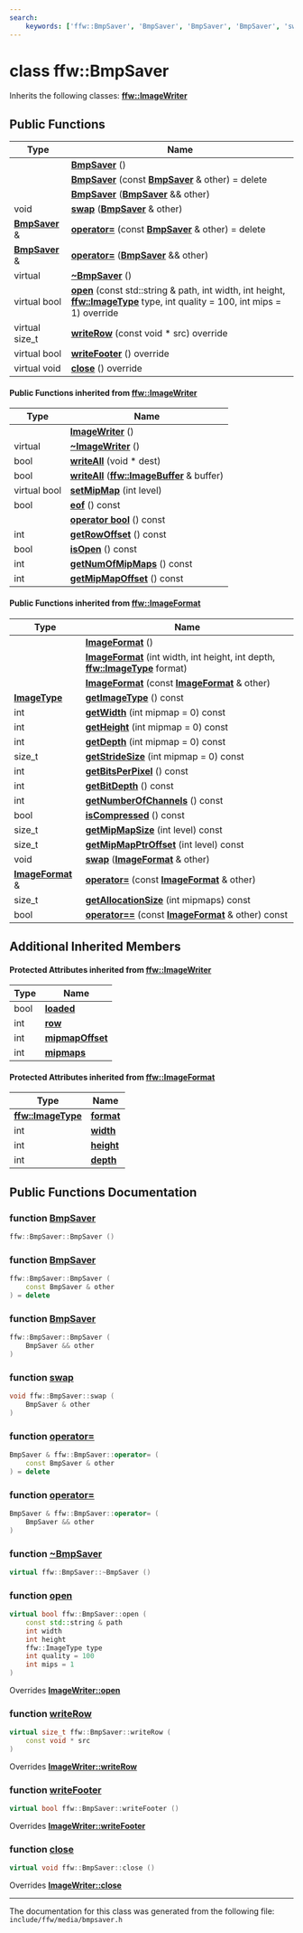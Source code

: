 ```yaml
---
search:
    keywords: ['ffw::BmpSaver', 'BmpSaver', 'BmpSaver', 'BmpSaver', 'swap', 'operator=', 'operator=', '~BmpSaver', 'open', 'writeRow', 'writeFooter', 'close', 'ImageWriter', '~ImageWriter', 'open', 'close', 'writeRow', 'writeAll', 'writeAll', 'setMipMap', 'writeFooter', 'eof', 'operator bool', 'getRowOffset', 'isOpen', 'getNumOfMipMaps', 'getMipMapOffset', 'ImageFormat', 'ImageFormat', 'ImageFormat', 'getImageType', 'getWidth', 'getHeight', 'getDepth', 'getStrideSize', 'getBitsPerPixel', 'getBitDepth', 'getNumberOfChannels', 'isCompressed', 'getMipMapSize', 'getMipMapPtrOffset', 'swap', 'operator=', 'getAllocationSize', 'operator==']
---
```


# class ffw::BmpSaver



Inherits the following classes: **[ffw::ImageWriter](classffw_1_1_image_writer.md)**

## Public Functions

|Type|Name|
|-----|-----|
||[**BmpSaver**](classffw_1_1_bmp_saver.md#1ab894c7a11f70813d38bd82048654283a) () |
||[**BmpSaver**](classffw_1_1_bmp_saver.md#1a032456264c096e32ae5592f5a706b732) (const **[BmpSaver](classffw_1_1_bmp_saver.md)** & other) = delete |
||[**BmpSaver**](classffw_1_1_bmp_saver.md#1ad6ef76093323072f4d9f43e78ae945c7) (**[BmpSaver](classffw_1_1_bmp_saver.md)** && other) |
|void|[**swap**](classffw_1_1_bmp_saver.md#1aff7e63cc99cb0b0ecff0582dad7cf8ef) (**[BmpSaver](classffw_1_1_bmp_saver.md)** & other) |
|**[BmpSaver](classffw_1_1_bmp_saver.md)** &|[**operator=**](classffw_1_1_bmp_saver.md#1a0f0514080f76160b24cb400d84fb7812) (const **[BmpSaver](classffw_1_1_bmp_saver.md)** & other) = delete |
|**[BmpSaver](classffw_1_1_bmp_saver.md)** &|[**operator=**](classffw_1_1_bmp_saver.md#1a20636830f17389f134334bd1aef49f2d) (**[BmpSaver](classffw_1_1_bmp_saver.md)** && other) |
|virtual |[**~BmpSaver**](classffw_1_1_bmp_saver.md#1a85186a8d22647afd1c7e8850e7a749d3) () |
|virtual bool|[**open**](classffw_1_1_bmp_saver.md#1a4bc75d9a3b0424399aadfd5383a35e8e) (const std::string & path, int width, int height, **[ffw::ImageType](namespaceffw.md#1a92226423d9aa0edfe0ca1dde2141e028)** type, int quality = 100, int mips = 1) override |
|virtual size\_t|[**writeRow**](classffw_1_1_bmp_saver.md#1ae4e3a8f66c77754ae46be5b2e897a786) (const void \* src) override |
|virtual bool|[**writeFooter**](classffw_1_1_bmp_saver.md#1ab828c59508dd28dfb7dd59765a6364cd) () override |
|virtual void|[**close**](classffw_1_1_bmp_saver.md#1ac744885b4bb01633be4295a0e596d9bf) () override |


#### Public Functions inherited from [ffw::ImageWriter](classffw_1_1_image_writer.md)

|Type|Name|
|-----|-----|
||[**ImageWriter**](classffw_1_1_image_writer.md#1a0fd08e680ce039ae73f95aee64496987) () |
|virtual |[**~ImageWriter**](classffw_1_1_image_writer.md#1ace63bec05eb60104b74de3a870eec386) () |
|bool|[**writeAll**](classffw_1_1_image_writer.md#1a95934c31ae9550a2a0a57c2b352a80bc) (void \* dest) |
|bool|[**writeAll**](classffw_1_1_image_writer.md#1ac1271761a010069b418d157e7ea4cea3) (**[ffw::ImageBuffer](classffw_1_1_image_buffer.md)** & buffer) |
|virtual bool|[**setMipMap**](classffw_1_1_image_writer.md#1ac261ab25f1985989831105d3cbcf81e8) (int level) |
|bool|[**eof**](classffw_1_1_image_writer.md#1a5b1c288ec150d346cf0b15cb59f2d61f) () const |
||[**operator bool**](classffw_1_1_image_writer.md#1ab54e10e6ab91958cee30ddfd7949830a) () const |
|int|[**getRowOffset**](classffw_1_1_image_writer.md#1a65502c51bc454d2829ce3482d206a1e8) () const |
|bool|[**isOpen**](classffw_1_1_image_writer.md#1afc935a20677f4f310088dc831b302eb3) () const |
|int|[**getNumOfMipMaps**](classffw_1_1_image_writer.md#1a5caee208812977bba6514290f10acbba) () const |
|int|[**getMipMapOffset**](classffw_1_1_image_writer.md#1a093d6cc0ba73b35b3741167a362c47a4) () const |


#### Public Functions inherited from [ffw::ImageFormat](classffw_1_1_image_format.md)

|Type|Name|
|-----|-----|
||[**ImageFormat**](classffw_1_1_image_format.md#1a5c2552e2129595fdb74923e00f3f51e1) () |
||[**ImageFormat**](classffw_1_1_image_format.md#1a0d214d9324cce891461d07b30be64c34) (int width, int height, int depth, **[ffw::ImageType](namespaceffw.md#1a92226423d9aa0edfe0ca1dde2141e028)** format) |
||[**ImageFormat**](classffw_1_1_image_format.md#1a292f274f857b9da281b9ccb17d07b9ef) (const **[ImageFormat](classffw_1_1_image_format.md)** & other) |
|**[ImageType](namespaceffw.md#1a92226423d9aa0edfe0ca1dde2141e028)**|[**getImageType**](classffw_1_1_image_format.md#1a1bb0e2d7c7916dc840516e97b0fe27d1) () const |
|int|[**getWidth**](classffw_1_1_image_format.md#1af8aa5a20fe893f3289a26b1bc52c1a43) (int mipmap = 0) const |
|int|[**getHeight**](classffw_1_1_image_format.md#1a73e22a919bf12a2207d65496398a6a5f) (int mipmap = 0) const |
|int|[**getDepth**](classffw_1_1_image_format.md#1ae162bf4b48f3dd2e2d7739c927a779b8) (int mipmap = 0) const |
|size\_t|[**getStrideSize**](classffw_1_1_image_format.md#1a55de6ea2325fc284e2fbd027146a53ee) (int mipmap = 0) const |
|int|[**getBitsPerPixel**](classffw_1_1_image_format.md#1a4926378546cb727ad4930fa5797ddd83) () const |
|int|[**getBitDepth**](classffw_1_1_image_format.md#1a07c9771437ef7bfaabe3f51164a99eac) () const |
|int|[**getNumberOfChannels**](classffw_1_1_image_format.md#1a388b531a9ea109266cfc2509e79f6751) () const |
|bool|[**isCompressed**](classffw_1_1_image_format.md#1a6c4430f5cfc51120bfc04008bcdb6210) () const |
|size\_t|[**getMipMapSize**](classffw_1_1_image_format.md#1ac8967d7bd7b6b300e2a8c3ff6b6dfd88) (int level) const |
|size\_t|[**getMipMapPtrOffset**](classffw_1_1_image_format.md#1a95be015bde6130bcf6d27472b74f555e) (int level) const |
|void|[**swap**](classffw_1_1_image_format.md#1a1f855dd5b248274b53766a81102d583d) (**[ImageFormat](classffw_1_1_image_format.md)** & other) |
|**[ImageFormat](classffw_1_1_image_format.md)** &|[**operator=**](classffw_1_1_image_format.md#1a69b46ddfe7e8768658602003530bac23) (const **[ImageFormat](classffw_1_1_image_format.md)** & other) |
|size\_t|[**getAllocationSize**](classffw_1_1_image_format.md#1a6e0eb8d724ec7ee0195ee8f25cf92ff3) (int mipmaps) const |
|bool|[**operator==**](classffw_1_1_image_format.md#1a859ea5ac46aee7a01817dcaca12a18bd) (const **[ImageFormat](classffw_1_1_image_format.md)** & other) const |


## Additional Inherited Members

#### Protected Attributes inherited from [ffw::ImageWriter](classffw_1_1_image_writer.md)

|Type|Name|
|-----|-----|
|bool|[**loaded**](classffw_1_1_image_writer.md#1a4d09307b38ab24200f4c48acf7388f02)|
|int|[**row**](classffw_1_1_image_writer.md#1af45929e45e8a77eafd5385f6e0ec0a1e)|
|int|[**mipmapOffset**](classffw_1_1_image_writer.md#1a5818fb22b1bea07fdf05dbd24d9aa15e)|
|int|[**mipmaps**](classffw_1_1_image_writer.md#1afa8dd4585158b44e4719b20358966328)|


#### Protected Attributes inherited from [ffw::ImageFormat](classffw_1_1_image_format.md)

|Type|Name|
|-----|-----|
|**[ffw::ImageType](namespaceffw.md#1a92226423d9aa0edfe0ca1dde2141e028)**|[**format**](classffw_1_1_image_format.md#1a00569cba5e7d8df7582554718f908d7e)|
|int|[**width**](classffw_1_1_image_format.md#1a1a26d9b05851d073858b34ccabc40a79)|
|int|[**height**](classffw_1_1_image_format.md#1a7c62585ac46e6fc7c3fe6efab59cfd4c)|
|int|[**depth**](classffw_1_1_image_format.md#1a128894191ad04073b44663b8541f97aa)|


## Public Functions Documentation

### function <a id="1ab894c7a11f70813d38bd82048654283a" href="#1ab894c7a11f70813d38bd82048654283a">BmpSaver</a>

```cpp
ffw::BmpSaver::BmpSaver ()
```



### function <a id="1a032456264c096e32ae5592f5a706b732" href="#1a032456264c096e32ae5592f5a706b732">BmpSaver</a>

```cpp
ffw::BmpSaver::BmpSaver (
    const BmpSaver & other
) = delete
```



### function <a id="1ad6ef76093323072f4d9f43e78ae945c7" href="#1ad6ef76093323072f4d9f43e78ae945c7">BmpSaver</a>

```cpp
ffw::BmpSaver::BmpSaver (
    BmpSaver && other
)
```



### function <a id="1aff7e63cc99cb0b0ecff0582dad7cf8ef" href="#1aff7e63cc99cb0b0ecff0582dad7cf8ef">swap</a>

```cpp
void ffw::BmpSaver::swap (
    BmpSaver & other
)
```



### function <a id="1a0f0514080f76160b24cb400d84fb7812" href="#1a0f0514080f76160b24cb400d84fb7812">operator=</a>

```cpp
BmpSaver & ffw::BmpSaver::operator= (
    const BmpSaver & other
) = delete
```



### function <a id="1a20636830f17389f134334bd1aef49f2d" href="#1a20636830f17389f134334bd1aef49f2d">operator=</a>

```cpp
BmpSaver & ffw::BmpSaver::operator= (
    BmpSaver && other
)
```



### function <a id="1a85186a8d22647afd1c7e8850e7a749d3" href="#1a85186a8d22647afd1c7e8850e7a749d3">~BmpSaver</a>

```cpp
virtual ffw::BmpSaver::~BmpSaver ()
```



### function <a id="1a4bc75d9a3b0424399aadfd5383a35e8e" href="#1a4bc75d9a3b0424399aadfd5383a35e8e">open</a>

```cpp
virtual bool ffw::BmpSaver::open (
    const std::string & path
    int width
    int height
    ffw::ImageType type
    int quality = 100
    int mips = 1
)
```

Overrides **[ImageWriter::open](classffw_1_1_image_writer.md#1ab549a1367fdab422ff4c6b41f3e91f15)**


### function <a id="1ae4e3a8f66c77754ae46be5b2e897a786" href="#1ae4e3a8f66c77754ae46be5b2e897a786">writeRow</a>

```cpp
virtual size_t ffw::BmpSaver::writeRow (
    const void * src
)
```

Overrides **[ImageWriter::writeRow](classffw_1_1_image_writer.md#1ae3ab21e0cae7dc204aeebdf4ef58337d)**


### function <a id="1ab828c59508dd28dfb7dd59765a6364cd" href="#1ab828c59508dd28dfb7dd59765a6364cd">writeFooter</a>

```cpp
virtual bool ffw::BmpSaver::writeFooter ()
```

Overrides **[ImageWriter::writeFooter](classffw_1_1_image_writer.md#1a38a3ee7a3c1580737c141ffd2569f75d)**


### function <a id="1ac744885b4bb01633be4295a0e596d9bf" href="#1ac744885b4bb01633be4295a0e596d9bf">close</a>

```cpp
virtual void ffw::BmpSaver::close ()
```

Overrides **[ImageWriter::close](classffw_1_1_image_writer.md#1a0b18fcad15107286a29b65b6b88fb20b)**




----------------------------------------
The documentation for this class was generated from the following file: `include/ffw/media/bmpsaver.h`

